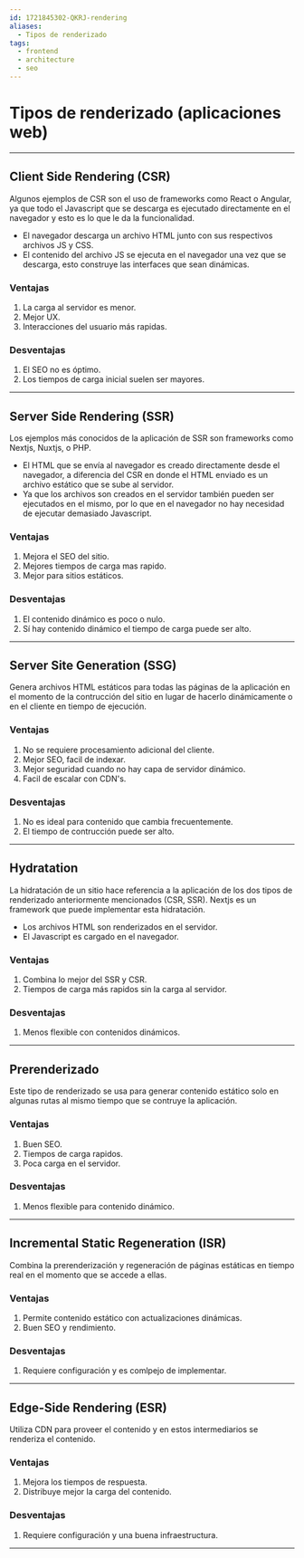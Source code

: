 ```yaml
---
id: 1721845302-QKRJ-rendering
aliases:
  - Tipos de renderizado
tags:
  - frontend
  - architecture
  - seo
---
```


# Tipos de renderizado (aplicaciones web)

---

## Client Side Rendering (CSR)

Algunos ejemplos de CSR son el uso de frameworks como React o Angular, ya que todo el Javascript que se descarga es ejecutado directamente en el navegador y esto es lo que le da la funcionalidad.

- El navegador descarga un archivo HTML junto con sus respectivos archivos JS y CSS.
- El contenido del archivo JS se ejecuta en el navegador una vez que se descarga, esto construye las interfaces que sean dinámicas.

### Ventajas

1. La carga al servidor es menor.
2. Mejor UX.
3. Interacciones del usuario más rapidas.

### Desventajas

1. El SEO no es óptimo.
2. Los tiempos de carga inicial suelen ser mayores.

---

## Server Side Rendering (SSR)

Los ejemplos más conocidos de la aplicación de SSR son frameworks como Nextjs, Nuxtjs, o PHP.

- El HTML que se envía al navegador es creado directamente desde el navegador, a diferencia del CSR en donde el HTML enviado es un archivo estático que se sube al servidor.
- Ya que los archivos son creados en el servidor también pueden ser ejecutados en el mismo, por lo que en el navegador no hay necesidad de ejecutar demasiado Javascript.

### Ventajas

1. Mejora el SEO del sitio.
2. Mejores tiempos de carga mas rapido.
3. Mejor para sitios estáticos.

### Desventajas

1. El contenido dinámico es poco o nulo.
2. Sí hay contenido dinámico el tiempo de carga puede ser alto.

---

## Server Site Generation (SSG)

Genera archivos HTML estáticos para todas las páginas de la aplicación en el momento de la contrucción del sitio en lugar de hacerlo dinámicamente o en el cliente en tiempo de ejecución.

### Ventajas

1. No se requiere procesamiento adicional del cliente.
2. Mejor SEO, facil de indexar.
3. Mejor seguridad cuando no hay capa de servidor dinámico.
4. Facil de escalar con CDN's.

### Desventajas

1. No es ideal para contenido que cambia frecuentemente.
2. El tiempo de contrucción puede ser alto.

---

## Hydratation

La hidratación de un sitio hace referencia a la aplicación de los dos tipos de renderizado anteriormente mencionados (CSR, SSR). Nextjs es un framework que puede implementar esta hidratación.

- Los archivos HTML son renderizados en el servidor.
- El Javascript es cargado en el navegador.

### Ventajas

1. Combina lo mejor del SSR y CSR.
2. Tiempos de carga más rapidos sin la carga al servidor.

### Desventajas

1. Menos flexible con contenidos dinámicos.

---

## Prerenderizado

Este tipo de renderizado se usa para generar contenido estático solo en algunas rutas al mismo tiempo que se contruye la aplicación.

### Ventajas

1. Buen SEO.
2. Tiempos de carga rapidos.
3. Poca carga en el servidor.

### Desventajas

1. Menos flexible para contenido dinámico.

---

## Incremental Static Regeneration (ISR)

Combina la prerenderización y regeneración de páginas estáticas en tiempo real en el momento que se accede a ellas.

### Ventajas

1. Permite contenido estático con actualizaciones dinámicas.
2. Buen SEO y rendimiento.

### Desventajas

1. Requiere configuración y es comlpejo de implementar.

---

## Edge-Side Rendering (ESR)

Utiliza CDN para proveer el contenido y en estos intermediarios se renderiza el contenido.

### Ventajas

1. Mejora los tiempos de respuesta.
2. Distribuye mejor la carga del contenido.

### Desventajas

1. Requiere configuración y una buena infraestructura.

---
